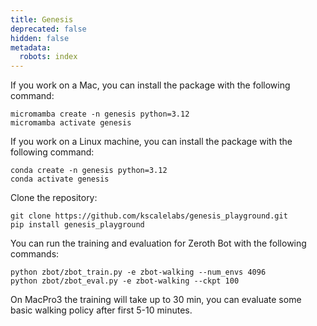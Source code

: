 ```yaml
---
title: Genesis
deprecated: false
hidden: false
metadata:
  robots: index
---
```

If you work on a Mac, you can install the package with the following command:

```shell
micromamba create -n genesis python=3.12
micromamba activate genesis
```

If you work on a Linux machine, you can install the package with the following command:

```shell
conda create -n genesis python=3.12
conda activate genesis
```

Clone the repository:

```shell
git clone https://github.com/kscalelabs/genesis_playground.git
pip install genesis_playground
```

You can run the training and evaluation for Zeroth Bot with the following commands:

```shell
python zbot/zbot_train.py -e zbot-walking --num_envs 4096
python zbot/zbot_eval.py -e zbot-walking --ckpt 100
```

On MacPro3 the training will take up to 30 min, you can evaluate some basic walking policy after first 5-10 minutes.